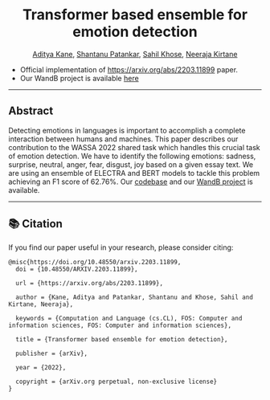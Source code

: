 <div align="center">
  
# Transformer based ensemble for emotion detection
[Aditya Kane](https://github.com/AdityaKane2001), [Shantanu Patankar](https://github.com/shantypat), [Sahil Khose](https://github.com/sahilkhose), [Neeraja Kirtane](https://github.com/neeraja1504)
</div>

- Official implementation of https://arxiv.org/abs/2203.11899 paper. <br>
- Our WandB project is available [here](https://wandb.ai/acl_wassa_pictxmanipal/acl_wassa) 

--------------------------------------------------------------------------------------------
## Abstract
Detecting emotions in languages is important to accomplish a complete interaction between humans and machines. This paper describes our contribution to the WASSA 2022 shared task which handles this crucial task of emotion detection. We have to identify the following emotions: sadness, surprise, neutral, anger, fear, disgust, joy based on a given essay text. We are using an ensemble of ELECTRA and BERT models to tackle this problem achieving an F1 score of 62.76%. Our [codebase](https://github.com/AdityaKane2001/ACL_WASSA) and our [WandB project](https://wandb.ai/acl_wassa_pictxmanipal/acl_wassa) is available.

--------------------------------------------------------------------------------------------
## :books: Citation
If you find our paper useful in your research, please consider citing:
```
@misc{https://doi.org/10.48550/arxiv.2203.11899,
  doi = {10.48550/ARXIV.2203.11899},
  
  url = {https://arxiv.org/abs/2203.11899},
  
  author = {Kane, Aditya and Patankar, Shantanu and Khose, Sahil and Kirtane, Neeraja},
  
  keywords = {Computation and Language (cs.CL), FOS: Computer and information sciences, FOS: Computer and information sciences},
  
  title = {Transformer based ensemble for emotion detection},
  
  publisher = {arXiv},
  
  year = {2022},
  
  copyright = {arXiv.org perpetual, non-exclusive license}
}

```
